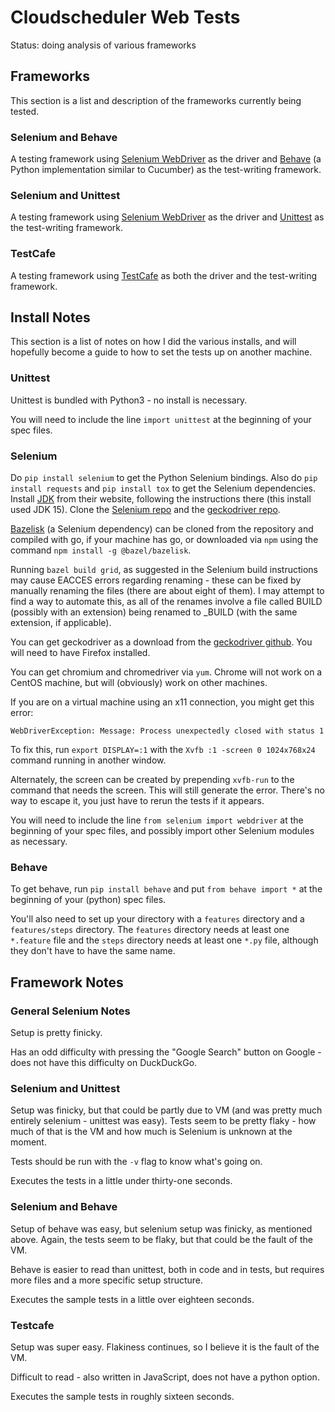 # Cloudscheduler Web Tests

Status: doing analysis of various frameworks

## Frameworks

This section is a list and description of the frameworks currently being tested.

### Selenium and Behave

A testing framework using [Selenium WebDriver](https://github.com/SeleniumHQ/selenium) as the driver and [Behave](https://github.com/behave/behave) (a Python implementation similar to Cucumber) as the test-writing framework.

### Selenium and Unittest

A testing framework using [Selenium WebDriver](https://github.com/SeleniumHQ/selenium) as the driver and [Unittest](https://docs.python.org/3.6/library/unittest.html#module-unittest) as the test-writing framework.

### TestCafe

A testing framework using [TestCafe](https://github.com/DevExpress/testcafe) as both the driver and the test-writing framework.

## Install Notes

This section is a list of notes on how I did the various installs, and will hopefully become a guide to how to set the tests up on another machine.

### Unittest

Unittest is bundled with Python3 - no install is necessary.

You will need to include the line `import unittest` at the beginning of your spec files.

### Selenium

Do `pip install selenium` to get the Python Selenium bindings. Also do `pip install requests` and `pip install tox` to get the Selenium dependencies. Install [JDK](https://jdk.java.net/15/) from their website, following the instructions there (this install used JDK 15). Clone the [Selenium repo](https://github.com/SeleniumHQ/selenium) and the [geckodriver repo](https://github.com/mozilla/geckodriver).

[Bazelisk](https://github.com/bazelbuild/bazelisk) (a Selenium dependency) can be cloned from the repository and compiled with go, if your machine has go, or downloaded via `npm` using the command `npm install -g @bazel/bazelisk`.

Running `bazel build grid`, as suggested in the Selenium build instructions may cause EACCES errors regarding renaming - these can be fixed by manually renaming the files (there are about eight of them). I may attempt to find a way to automate this, as all of the renames involve a file called BUILD (possibly with an extension) being renamed to _BUILD (with the same extension, if applicable).

You can get geckodriver as a download from the [geckodriver github](https://github.com/mozilla/geckodriver/releases/tag/v0.28.0). You will need to have Firefox installed.

You can get chromium and chromedriver via `yum`. Chrome will not work on a CentOS machine, but will (obviously) work on other machines.

If you are on a virtual machine using an x11 connection, you might get this error:
```
WebDriverException: Message: Process unexpectedly closed with status 1
```
To fix this, run `export DISPLAY=:1` with the `Xvfb :1 -screen 0 1024x768x24` command running in another window.

Alternately, the screen can be created by prepending `xvfb-run` to the command that needs the screen. This will still generate the error. There's no way to escape it, you just have to rerun the tests if it appears.

You will need to include the line `from selenium import webdriver` at the beginning of your spec files, and possibly import other Selenium modules as necessary.

### Behave

To get behave, run `pip install behave` and put `from behave import *` at the beginning of your (python) spec files.

You'll also need to set up your directory with a `features` directory and a `features/steps` directory. The `features` directory needs at least one `*.feature` file and the `steps` directory needs at least one `*.py` file, although they don't have to have the same name.

## Framework Notes

### General Selenium Notes

Setup is pretty finicky.

Has an odd difficulty with pressing the "Google Search" button on Google - does not have this difficulty on DuckDuckGo.

### Selenium and Unittest

Setup was finicky, but that could be partly due to VM (and was pretty much entirely selenium - unittest was easy). Tests seem to be pretty flaky - how much of that is the VM and how much is Selenium is unknown at the moment.

Tests should be run with the `-v` flag to know what's going on.

Executes the tests in a little under thirty-one seconds.

### Selenium and Behave

Setup of behave was easy, but selenium setup was finicky, as mentioned above. Again, the tests seem to be flaky, but that could be the fault of the VM.

Behave is easier to read than unittest, both in code and in tests, but requires more files and a more specific setup structure. 

Executes the sample tests in a little over eighteen seconds.

### Testcafe

Setup was super easy. Flakiness continues, so I believe it is the fault of the VM. 

Difficult to read - also written in JavaScript, does not have a python option.

Executes the sample tests in roughly sixteen seconds. 
